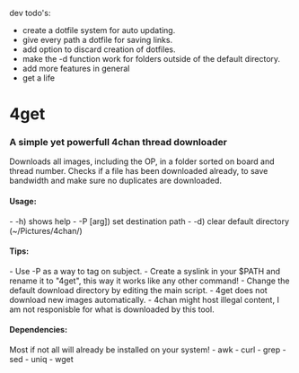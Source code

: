 dev todo's:
- create a dotfile system for auto updating.
- give every path a dotfile for saving links.
- add option to discard creation of dotfiles.
- make the -d function work for folders outside of the default directory.
- add more features in general
- get a life


<h1>4get</h1>
<h3>A simple yet powerfull 4chan thread downloader</h3>

Downloads all images, including the OP, in a folder sorted on board and thread number.
Checks if a file has been downloaded already, to save bandwidth and make sure no duplicates are downloaded.

<h4>Usage:</h4>
- -h) shows help
- -P [arg]) set destination path
- -d) clear default directory (~/Pictures/4chan/)

<h4>Tips:</h4>
- Use -P as a way to tag on subject.
- Create a syslink in your $PATH and rename it to "4get", this way it works like any other command!
- Change the default download directory by editing the main script.
- 4get does not download new images automatically.
- 4chan might host illegal content, I am not responisble for what is downloaded by this tool.

<h4>Dependencies:</h4>
Most if not all will already be installed on your system!
- awk
- curl
- grep
- sed
- uniq
- wget
